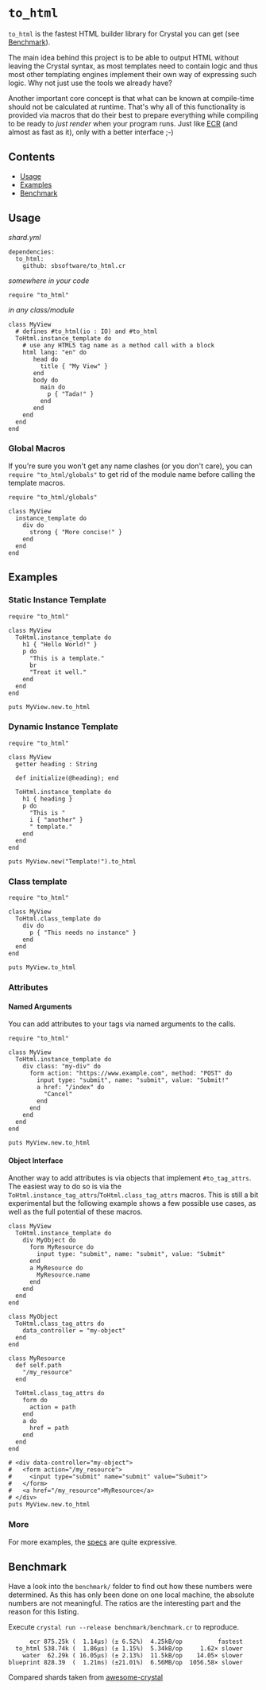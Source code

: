 # `to_html`

`to_html` is the fastest HTML builder library for Crystal you can get (see [Benchmark](#benchmark)).

The main idea behind this project is to be able to output HTML without leaving the Crystal syntax, as most templates need to contain logic and thus most other templating engines implement their own way of expressing such logic. Why not just use the tools we already have?

Another important core concept is that what can be known at compile-time should not be calculated at runtime. That's why all of this functionality is provided via macros that do their best to prepare everything while compiling to be ready to *just render* when your program runs. Just like [ECR](https://crystal-lang.org/api/latest/ECR.html) (and almost as fast as it), only with a better interface ;-)

## Contents

- [Usage](#usage)
- [Examples](#examples)
- [Benchmark](#benchmark)

## Usage

*shard.yml*
```crystal
dependencies:
  to_html:
    github: sbsoftware/to_html.cr
```

*somewhere in your code*
```crystal
require "to_html"
```

*in any class/module*
```crystal
class MyView
  # defines #to_html(io : IO) and #to_html
  ToHtml.instance_template do
    # use any HTML5 tag name as a method call with a block
    html lang: "en" do
       head do
         title { "My View" }
       end
       body do
         main do
           p { "Tada!" }
         end
       end
    end
  end
end
```

### Global Macros

If you're sure you won't get any name clashes (or you don't care), you can `require "to_html/globals"` to get rid of the module name before calling the template macros.

```crystal
require "to_html/globals"

class MyView
  instance_template do
    div do
      strong { "More concise!" }
    end
  end
end
```

## Examples

### Static Instance Template

```crystal
require "to_html"

class MyView
  ToHtml.instance_template do
    h1 { "Hello World!" }
    p do
      "This is a template."
      br
      "Treat it well."
    end
  end
end

puts MyView.new.to_html
```

### Dynamic Instance Template

```crystal
require "to_html"

class MyView
  getter heading : String

  def initialize(@heading); end

  ToHtml.instance_template do
    h1 { heading }
    p do
      "This is "
      i { "another" }
      " template."
    end
  end
end

puts MyView.new("Template!").to_html
```

### Class template

```crystal
require "to_html"

class MyView
  ToHtml.class_template do
    div do
      p { "This needs no instance" }
    end
  end
end

puts MyView.to_html
```

### Attributes

#### Named Arguments

You can add attributes to your tags via named arguments to the calls.

```crystal
require "to_html"

class MyView
  ToHtml.instance_template do
    div class: "my-div" do
      form action: "https://www.example.com", method: "POST" do
        input type: "submit", name: "submit", value: "Submit!"
        a href: "/index" do
          "Cancel"
        end
      end
    end
  end
end

puts MyView.new.to_html
```

#### Object Interface

Another way to add attributes is via objects that implement `#to_tag_attrs`. The easiest way to do so is via the `ToHtml.instance_tag_attrs`/`ToHtml.class_tag_attrs` macros.
This is still a bit experimental but the following example shows a few possible use cases, as well as the full potential of these macros.

```crystal
class MyView
  ToHtml.instance_template do
    div MyObject do
      form MyResource do
        input type: "submit", name: "submit", value: "Submit"
      end
      a MyResource do
        MyResource.name
      end
    end
  end
end

class MyObject
  ToHtml.class_tag_attrs do
    data_controller = "my-object"
  end
end

class MyResource
  def self.path
    "/my_resource"
  end

  ToHtml.class_tag_attrs do
    form do
      action = path
    end
    a do
      href = path
    end
  end
end

# <div data-controller="my-object">
#   <form action="/my_resource">
#     <input type="submit" name="submit" value="Submit">
#   </form>
#   <a href="/my_resource">MyResource</a>
# </div>
puts MyView.new.to_html
```

### More

For more examples, the [specs](https://github.com/sbsoftware/to_html.cr/tree/main/spec) are quite expressive.

## Benchmark

Have a look into the `benchmark/` folder to find out how these numbers were determined. As this has only been done on one local machine, the absolute numbers are not meaningful. The ratios are the interesting part and the reason for this listing.

Execute `crystal run --release benchmark/benchmark.cr` to reproduce.

```
      ecr 875.25k (  1.14µs) (± 6.52%)  4.25kB/op          fastest
  to_html 538.74k (  1.86µs) (± 1.15%)  5.34kB/op     1.62× slower
    water  62.29k ( 16.05µs) (± 2.13%)  11.5kB/op    14.05× slower
blueprint 828.39  (  1.21ms) (±21.01%)  6.56MB/op  1056.58× slower
```

Compared shards taken from [awesome-crystal](https://github.com/veelenga/awesome-crystal#html-builders)
